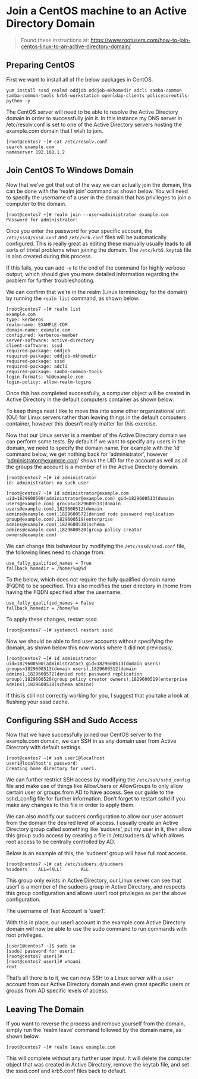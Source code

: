 # Join a CentOS machine to an Active Directory Domain
>Found these instructions at: https://www.rootusers.com/how-to-join-centos-linux-to-an-active-directory-domain/

## Preparing CentOS
First we want to install all of the below packages in CentOS.
```
yum install sssd realmd oddjob oddjob-mkhomedir adcli samba-common samba-common-tools krb5-workstation openldap-clients policycoreutils-python -y
```
The CentOS server will need to be able to resolve the Active Directory domain in order to successfully join it. In this instance my DNS server in /etc/resolv.conf is set to one of the Active Directory servers hosting the example.com domain that I wish to join.
```
[root@centos7 ~]# cat /etc/resolv.conf
search example.com
nameserver 192.168.1.2
```
## Join CentOS To Windows Domain
Now that we’ve got that out of the way we can actually join the domain, this can be done with the ‘realm join’ command as shown below. You will need to specify the username of a user in the domain that has privileges to join a computer to the domain.
```
[root@centos7 ~]# realm join --user=administrator example.com
Password for administrator:
```
Once you enter the password for your specific account, the `/etc/sssd/sssd.conf` and `/etc/krb.conf` files will be automatically configured. This is really great as editing these manually usually leads to all sorts of trivial problems when joining the domain. The `/etc/krb5.keytab` file is also created during this process.

If this fails, you can add `-v` to the end of the command for highly verbose output, which should give you more detailed information regarding the problem for further troubleshooting.

We can confirm that we’re in the realm (Linux terminology for the domain) by running the `realm list` command, as shown below.
```
[root@centos7 ~]# realm list
example.com
type: kerberos
realm-name: EXAMPLE.COM
domain-name: example.com
configured: kerberos-member
server-software: active-directory
client-software: sssd
required-package: oddjob
required-package: oddjob-mkhomedir
required-package: sssd
required-package: adcli
required-package: samba-common-tools
login-formats: %U@example.com
login-policy: allow-realm-logins
```
Once this has completed successfully, a computer object will be created in Active Directory in the default computers container as shown below.

To keep things neat I like to move this into some other organizational unit (OU) for Linux servers rather than leaving things in the default computers container, however this doesn’t really matter for this exercise.

Now that our Linux server is a member of the Active Directory domain we can perform some tests. By default if we want to specify any users in the domain, we need to specify the domain name. For example with the ‘id’ command below, we get nothing back for ‘administrator’, however ‘administrator@example.com’ shows the UID for the account as well as all the groups the account is a member of in the Active Directory domain.
```
[root@centos7 ~]# id administrator
id: administrator: no such user
```
```
[root@centos7 ~]# id administrator@example.com
uid=1829600500(administrator@example.com) gid=1829600513(domain users@example.com) groups=1829600513(domain users@example.com),1829600512(domain admins@example.com),1829600572(denied rodc password replication group@example.com),1829600519(enterprise admins@example.com),1829600518(schema admins@example.com),1829600520(group policy creator owners@example.com)
```
We can change this behaviour by modifying the `/etc/sssd/sssd.conf` file, the following lines need to change from:
```
use_fully_qualified_names = True
fallback_homedir = /home/%u@%d
```
To the below, which does not require the fully qualified domain name (FQDN) to be specified. This also modifies the user directory in /home from having the FQDN specified after the username.
```
use_fully_qualified_names = False
fallback_homedir = /home/%u
```
To apply these changes, restart sssd.
```
[root@centos7 ~]# systemctl restart sssd
```
Now we should be able to find user accounts without specifying the domain, as shown below this now works where it did not previously.
```
[root@centos7 ~]# id administrator
uid=1829600500(administrator) gid=1829600513(domain users) groups=1829600513(domain users),1829600512(domain admins),1829600572(denied rodc password replication group),1829600520(group policy creator owners),1829600519(enterprise admins),1829600518(schema admins)
```
If this is still not correctly working for you, I suggest that you take a look at flushing your sssd cache.

## Configuring SSH and Sudo Access
Now that we have successfully joined our CentOS server to the example.com domain, we can SSH in as any domain user from Active Directory with default settings.
```
[root@centos7 ~]# ssh user1@localhost
user1@localhost's password:
Creating home directory for user1.
```
We can further restrict SSH access by modifying the `/etc/ssh/sshd_config` file and make use of things like AllowUsers or AllowGroups to only allow certain user or groups from AD to have access. See our guide to the sshd_config file for further information. Don’t forget to restart sshd if you make any changes to this file in order to apply them.

We can also modify our sudoers configuration to allow our user account from the domain the desired level of access. I usually create an Active Directory group called something like ‘sudoers’, put my user in it, then allow this group sudo access by creating a file in /etc/sudoers.d/ which allows root access to be centrally controlled by AD.

Below is an example of this, the ‘sudoers’ group will have full root access.
```
[root@centos7 ~]# cat /etc/sudoers.d/sudoers
%sudoers    ALL=(ALL)       ALL
```
This group only exists in Active Directory, our Linux server can see that user1 is a member of the sudoers group in Active Directory, and respects this group configuration and allows user1 root privileges as per the above configuration.

The username of Test Account is ‘user1’.

With this in place, our user1 account in the example.com Active Directory domain will now be able to use the sudo command to run commands with root privileges.
```
[user1@centos7 ~]$ sudo su
[sudo] password for user1:
[root@centos7 user1]#
[root@centos7 user1]# whoami
root
```
That’s all there is to it, we can now SSH to a Linux server with a user account from our Active Directory domain and even grant specific users or groups from AD specific levels of access.

## Leaving The Domain
If you want to reverse the process and remove yourself from the domain, simply run the ‘realm leave’ command followed by the domain name, as shown below.
```
[root@centos7 ~]# realm leave example.com
```
This will complete without any further user input. It will delete the computer object that was created in Active Directory, remove the keytab file, and set the sssd.conf and krb5.conf files back to default.
